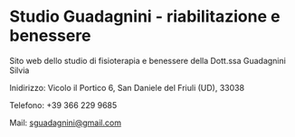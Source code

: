 # Studio Guadagnini - riabilitazione e benessere 

Sito web dello studio di fisioterapia e benessere della Dott.ssa Guadagnini Silvia

Inidirizzo: Vicolo il Portico 6, San Daniele del Friuli (UD), 33038

Telefono: +39 366 229 9685

Mail: sguadagnini@gmail.com
